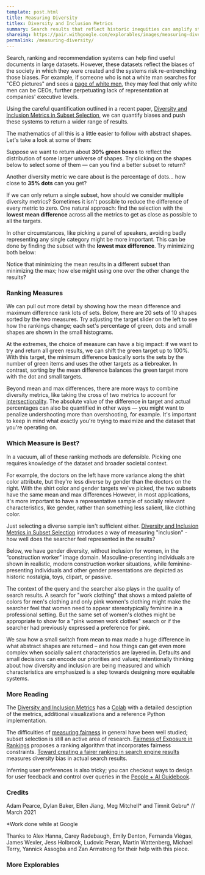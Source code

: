 ```yaml
---
template: post.html
title: Measuring Diversity
titlex: Diversity and Inclusion Metrics
summary: Search results that reflect historic inequities can amplify stereotypes and perpetuate under-representation. Carefully measuring diversity in data sets can help.
shareimg: https://pair.withgoogle.com/explorables/images/measuring-diversity.png
permalink: /measuring-diversity/
---
```


<link rel="stylesheet" href="style.css">

Search, ranking and recommendation systems can help find useful documents in large datasets. However, these datasets reflect the biases of the society in which they were created and the systems risk re-entrenching those biases. For example, if someone who is not a white man searches for "CEO pictures" and sees a [page of white men](https://www.nytimes.com/interactive/2018/04/24/upshot/women-and-men-named-john.html), they may feel that only white men can be CEOs, further perpetuating lack of representation at companies' executive levels. 

Using the careful quantification outlined in a recent paper, [Diversity and Inclusion Metrics in Subset Selection](https://arxiv.org/pdf/2002.03256.pdf), we can quantify biases and push these systems to return a wider range of results. 

The mathematics of all this is a little easier to follow with abstract shapes. Let's take a look at some of them:

<div id='all-shapes' class='shapes'></div>

Suppose we want to return about <b>30% green boxes</b> to reflect the distribution of some larger universe of shapes. Try clicking on the shapes below to select some of them — can you find a better subset to return?

<div id='pick-green' class='shapes'></div>

Another diversity metric we care about is the percentage of dots... how close to <b>35% dots</b> can you get?

<div id='pick-triangle' class='shapes'></div>

If we can only return a single subset, how should we consider multiple diversity metrics? Sometimes it isn't possible to reduce the difference of every metric to zero. One natural approach: find the selection with the **lowest mean difference** across all the metrics to get as close as possible to all the targets. 

In other circumstances, like picking a panel of speakers, avoiding badly representing any single category might be more important. This can be done by finding the subset with the **lowest max difference**. Try minimizing both below:  

<div id='pick-metric' class='shapes' style='margin-bottom: 0px'></div>

Notice that minimizing the mean results in a different subset than minimizing the max; how else might using one over the other change the results?   

### Ranking Measures

We can pull out more detail by showing how the mean difference and maximum difference rank lots of sets. Below, there are 20 sets of 10 shapes sorted by the two measures. Try adjusting the target slider on the left to see how the rankings change; each set's percentage of green, dots and small shapes are shown in the small histograms.  

<div id='columns-height'></div>

At the extremes, the choice of measure can have a big impact: if we want to try and return all green results, we can shift the green target up to 100%. With this target, the minimum difference basically sorts the sets by the number of green items and uses the other targets as a tiebreaker. In contrast, sorting by the mean difference balances the green target more with the dot and small targets.

<div id='columns-height-disagree'></div>

Beyond mean and max differences, there are more ways to combine diversity metrics, like taking the cross of two metrics to account for [intersectionality](https://en.wikipedia.org/wiki/Intersectionality). The absolute value of the difference in target and actual percentages can also be quantified in other ways — you might want to penalize undershooting more than overshooting, for example. It's important to keep in mind what exactly you're trying to maximize and the dataset that you're operating on.
 
### Which Measure is Best?

In a vacuum, all of these ranking methods are defensible. Picking one requires knowledge of the dataset and broader societal context.

For example, the doctors on the left have more variance along the shirt color attribute, but they're less diverse by gender than the doctors on the right. With the shirt color and gender targets we've picked, the two subsets have the same mean and max differences However, in most applications, it's more important to have a representative sample of socially relevant characteristics, like gender, rather than something less salient, like clothing color. 

<div id='coat-v-gender'></div>   

Just selecting a diverse sample isn't sufficient either. [Diversity and Inclusion Metrics in Subset Selection](https://arxiv.org/pdf/2002.03256.pdf) introduces a way of measuring "inclusion" - how well does the searcher feel represented in the results?

Below, we have gender diversity, without inclusion for women, in the “construction worker” image domain. Masculine-presenting individuals are shown in realistic, modern construction worker situations, while feminine-presenting individuals and other gender presentations are depicted as historic nostalgia, toys, clipart, or passive.

<div id='construction'></div>

The context of the query and the searcher also plays in the quality of search results. A search for "work clothing" that shows a mixed palette of colors for men's clothing and only pink women's clothing might make the searcher feel that women need to appear stereotypically feminine in a professional setting. But the same set of women's clothes might be appropriate to show for a "pink women work clothes" search or if the searcher had previously expressed a preference for pink.

We saw how a small switch from mean to max made a huge difference in what abstract shapes are returned – and how things can get even more complex when socially salient characteristics are layered in. Defaults and small decisions can encode our priorities and values; intentionally thinking about how diversity and inclusion are being measured and which characteristics are emphasized is a step towards designing more equitable systems.    

### More Reading

The [Diversity and Inclusion Metrics](https://arxiv.org/pdf/2002.03256.pdf) has a [Colab](https://colab.research.google.com/github/PAIR-code/ai-explorables/blob/master/source/measuring-diversity/diversity-and-inclusion.ipynb) with a detailed desciption of the metrics, additional visualizations and a reference Python implementation.  

The difficulties of [measuring fairness](https://pair.withgoogle.com/explorables/measuring-fairness/) in general have been well studied; subset selection is still an active area of research. [Fairness of Exposure in Rankings](https://www.cs.cornell.edu/~tj/publications/singh_joachims_18a.pdf) proposes a ranking algorithm that incorporates fairness constraints. [Toward creating a fairer ranking in search engine results](https://www.ilab.cs.rutgers.edu/~rg522/publication/gao-2020-ipm/gao-2020-ipm.pdf) measures diversity bias in actual search results. 

Inferring user preferences is also tricky; you can checkout ways to design for user feedback and control over queries in the [People + AI Guidebook](https://pair.withgoogle.com/chapter/feedback-controls/).

### Credits 

Adam Pearce, Dylan Baker, Ellen Jiang, Meg Mitchell\* and Timnit Gebru\* // March 2021

*Work done while at Google

Thanks to Alex Hanna, Carey Radebaugh, Emily Denton, Fernanda Viégas, James Wexler, Jess Holbrook, Ludovic Peran, Martin Wattenberg, Michael Terry, Yannick Assogba and Zan Armstrong for their help with this piece.


<h3>More Explorables</h3>

<p id='recirc'></p>




<script src='../third_party/d3_.js'></script>
<script src="//cdnjs.cloudflare.com/ajax/libs/seedrandom/3.0.5/seedrandom.min.js">
</script>
<script src='sliders.js'></script>
<script src='script.js'></script>
<script src='image-layout.js'></script>

<script src='columns-height.js'></script>

<script src='../third_party/recirc.js'></script>